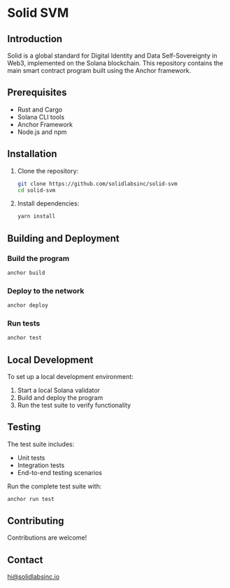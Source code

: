 # Solid SVM

## Introduction
Solid is a global standard for Digital Identity and Data Self-Sovereignty in Web3, implemented on the Solana blockchain.
This repository contains the main smart contract program built using the Anchor framework.

## Prerequisites
- Rust and Cargo
- Solana CLI tools
- Anchor Framework
- Node.js and npm

## Installation
1. Clone the repository:
   ```bash
   git clone https://github.com/solidlabsinc/solid-svm
   cd solid-svm
   ```

2. Install dependencies:
   ```bash
   yarn install
   ```

## Building and Deployment

### Build the program
```bash
anchor build
```

### Deploy to the network
```bash
anchor deploy
```

### Run tests
```bash
anchor test
```

## Local Development
To set up a local development environment:
1. Start a local Solana validator
2. Build and deploy the program
3. Run the test suite to verify functionality

## Testing
The test suite includes:
- Unit tests
- Integration tests
- End-to-end testing scenarios

Run the complete test suite with:
```bash
anchor run test
```

## Contributing
Contributions are welcome!

## Contact
hi@solidlabsinc.io